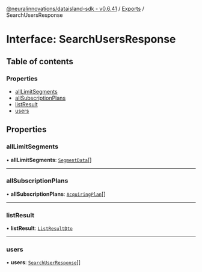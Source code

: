 [@neuralinnovations/dataisland-sdk - v0.6.41](../../README.md) / [Exports](../modules.md) / SearchUsersResponse

# Interface: SearchUsersResponse

## Table of contents

### Properties

- [allLimitSegments](SearchUsersResponse.md#alllimitsegments)
- [allSubscriptionPlans](SearchUsersResponse.md#allsubscriptionplans)
- [listResult](SearchUsersResponse.md#listresult)
- [users](SearchUsersResponse.md#users)

## Properties

### allLimitSegments

• **allLimitSegments**: [`SegmentData`](SegmentData.md)[]

___

### allSubscriptionPlans

• **allSubscriptionPlans**: [`AcquiringPlan`](AcquiringPlan.md)[]

___

### listResult

• **listResult**: [`ListResultDto`](ListResultDto.md)

___

### users

• **users**: [`SearchUserResponse`](SearchUserResponse.md)[]
